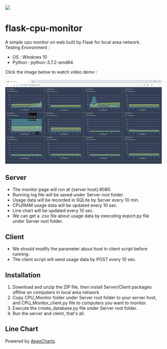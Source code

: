 ![](https://img.shields.io/github/license/laplacetw/flask-cpu-monitor)
# flask-cpu-monitor
A simple cpu monitor on web  built by Flask for local area network.
<br>
Testing Environment :
- OS : Windows 10
- Python : python-3.7.2-amd64

Click the image below to watch video demo :
<br><br>
[![DEMO](https://raw.githubusercontent.com/laplacetw/flask-cpu-monitor/master/demo_02.png)](https://www.youtube.com/watch?v=qZ12nJMpYvA)

## Server
- The monitor page will run at {server host}:8080.
- Running log file will be saved under Server root folder.
- Usage data will be recorded in SQLite by Server every 10 min.
- CPU/RAM usage data will be updated every 10 sec.
- Line chart will be updated every 10 sec.
- We can get a .csv file about usage data by executing export.py file under Server root folder.

## Client
- We should modify the parameter about host in client script before running.
- The client script will send usage data by POST every 10 sec.

## Installation
1. Download and unzip the ZIP file, then install Server/Client packages offline on computers in local area network.
2. Copy CPU_Monitor folder under Server root folder to your server host, and CPU_Monitor_client.py file to computers you want to monitor.
3. Execute the create_database.py file under Server root folder.
4. Run the server and client, that's all.

## Line Chart
Powered by [ApexCharts](https://apexcharts.com).
